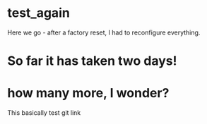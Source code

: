 # test_again

Here we go - after a factory reset, I had to reconfigure everything.

# So far it has taken two days! 

# how many more, I wonder?

This basically test git link